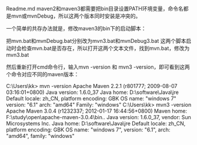 Readme.md
maven2和maven3都需要把bin目录设置PATH环境变量，命令名都是mvn或mvnDebug，所以这两个版本同时安装是冲突的。


一个简单的共存办法就是，修改maven3的bin下的启动脚本：

把mvn.bat和mvnDebug.bat分别改为mvn3.bat和mvnDebug3.bat
这两个脚本启动时会检查mvn.bat是否存在，所以打开这两个文本文件，找到mvn.bat，修改为mvn3.bat

然后重新打开cmd命令行，输入mvn -version 和 mvn3 -version，即可看到这两个命令对应不同的maven版本：

C:\Users\kk> mvn -version
Apache Maven 2.2.1 (r801777; 2009-08-07 03:16:01+0800)
Java version: 1.6.0_37
Java home: D:\software\Java\jre
Default locale: zh_CN, platform encoding: GBK
OS name: "windows 7" version: "6.1" arch: "amd64" Family: "windows"
C:\Users\kk> mvn3 -version
Apache Maven 3.0.4 (r1232337; 2012-01-17 16:44:56+0800)
Maven home: F:\study\open\apache-maven-3.0.4\bin\..
Java version: 1.6.0_37, vendor: Sun Microsystems Inc.
Java home: D:\software\Java\jre
Default locale: zh_CN, platform encoding: GBK
OS name: "windows 7", version: "6.1", arch: "amd64", family: "windows"
